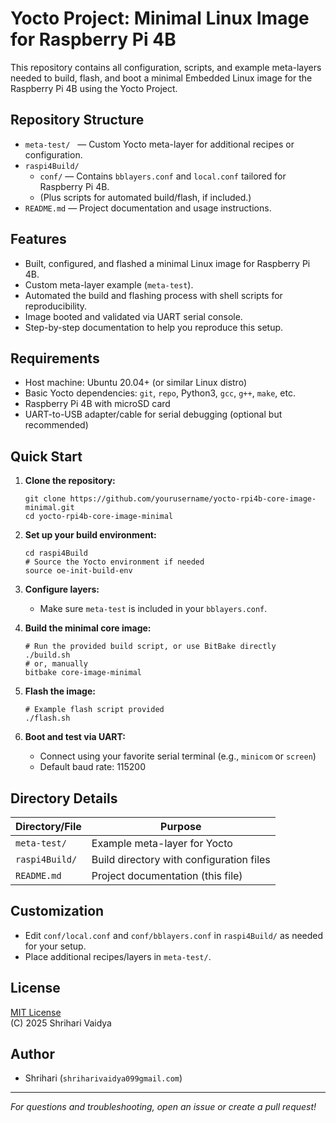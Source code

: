 # Yocto Project: Minimal Linux Image for Raspberry Pi 4B

This repository contains all configuration, scripts, and example meta-layers needed to build, flash, and boot a minimal Embedded Linux image for the Raspberry Pi 4B using the Yocto Project.

## Repository Structure

- `meta-test/` &nbsp; — Custom Yocto meta-layer for additional recipes or configuration.
- `raspi4Build/`
    - `conf/` — Contains `bblayers.conf` and `local.conf` tailored for Raspberry Pi 4B.
    - (Plus scripts for automated build/flash, if included.)
- `README.md` — Project documentation and usage instructions.

## Features

- Built, configured, and flashed a minimal Linux image for Raspberry Pi 4B.
- Custom meta-layer example (`meta-test`).
- Automated the build and flashing process with shell scripts for reproducibility.
- Image booted and validated via UART serial console.
- Step-by-step documentation to help you reproduce this setup.

## Requirements

- Host machine: Ubuntu 20.04+ (or similar Linux distro)
- Basic Yocto dependencies: `git`, `repo`, Python3, `gcc`, `g++`, `make`, etc.
- Raspberry Pi 4B with microSD card
- UART-to-USB adapter/cable for serial debugging (optional but recommended)

## Quick Start

1. **Clone the repository:**
    ```
    git clone https://github.com/yourusername/yocto-rpi4b-core-image-minimal.git
    cd yocto-rpi4b-core-image-minimal
    ```

2. **Set up your build environment:**
    ```
    cd raspi4Build
    # Source the Yocto environment if needed
    source oe-init-build-env
    ```

3. **Configure layers:**
    - Make sure `meta-test` is included in your `bblayers.conf`.

4. **Build the minimal core image:**
    ```
    # Run the provided build script, or use BitBake directly
    ./build.sh
    # or, manually
    bitbake core-image-minimal
    ```

5. **Flash the image:**
    ```
    # Example flash script provided
    ./flash.sh
    ```

6. **Boot and test via UART:**
    - Connect using your favorite serial terminal (e.g., `minicom` or `screen`)
    - Default baud rate: 115200

## Directory Details

| Directory/File | Purpose                                  |
|----------------|------------------------------------------|
| `meta-test/`   | Example meta-layer for Yocto             |
| `raspi4Build/` | Build directory with configuration files |
| `README.md`    | Project documentation (this file)        |

## Customization

- Edit `conf/local.conf` and `conf/bblayers.conf` in `raspi4Build/` as needed for your setup.
- Place additional recipes/layers in `meta-test/`.

## License

[MIT License](LICENSE)  
(C) 2025 Shrihari Vaidya

## Author

- Shrihari (`shriharivaidya099gmail.com`)

---

*For questions and troubleshooting, open an issue or create a pull request!*

